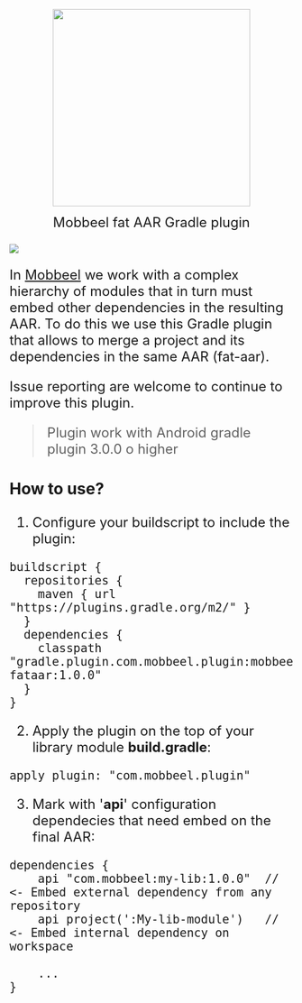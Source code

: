 <p align="center">
  <a href="http://mobbeel.com">
    <img src="http://www.mobbeel.com/wp-content/uploads/2015/03/mobbeel_logo_transparente.png" width="350px">
  </a>
  <center><font size="5">Mobbeel fat AAR Gradle plugin</p></center>
</p>

[<img src="https://img.shields.io/hexpm/l/plug.svg">](https://raw.githubusercontent.com/Mobbeel/fataar-gradle-plugin/master/LICENSE)

In [Mobbeel](http://www.mobbeel.com/) we work with a complex hierarchy of modules that in turn must embed other dependencies in the resulting AAR. To do this we use this Gradle plugin that allows to merge a project and its dependencies in the same AAR (fat-aar).

Issue reporting are welcome to continue to improve this plugin.

> Plugin work with Android gradle plugin 3.0.0 o higher

### How to use?

1. Configure your buildscript to include the plugin:

  ```
  buildscript {
    repositories {
      maven { url "https://plugins.gradle.org/m2/" }
    }
    dependencies {
      classpath "gradle.plugin.com.mobbeel.plugin:mobbeel-fataar:1.0.0"
    }
  }
  ```

2. Apply the plugin on the top of your library module **build.gradle**:

  ```
  apply plugin: "com.mobbeel.plugin"
  ```

3. Mark with '**api**' configuration dependecies that need embed on the final AAR:

  ```
  dependencies {
      api "com.mobbeel:my-lib:1.0.0"  // <- Embed external dependency from any repository
      api project(':My-lib-module')   // <- Embed internal dependency on workspace

      ...
  }
  ```
